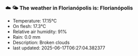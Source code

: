 ### ☁️ 🌤️  The weather in Florianópolis is: Florianópolis

- Temperature: 17.15°C
- On flesh: 17.3°C
- Relative air humidity: 91%
- Rain: 0.0 mm
- Description: Broken clouds
- last updated: 2025-06-17T06:27:04.382377
